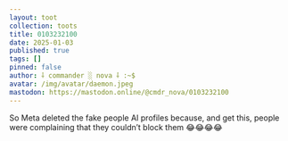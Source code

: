 ```yaml
---
layout: toot
collection: toots
title: 0103232100
date: 2025-01-03
published: true
tags: []
pinned: false
author: ⸸ commander ░ nova ⸸ :~$
avatar: /img/avatar/daemon.jpeg
mastodon: https://mastodon.online/@cmdr_nova/0103232100
---
```


So Meta deleted the fake people AI profiles because, and get this, people were complaining that they couldn’t block them 😂😂😂😂
